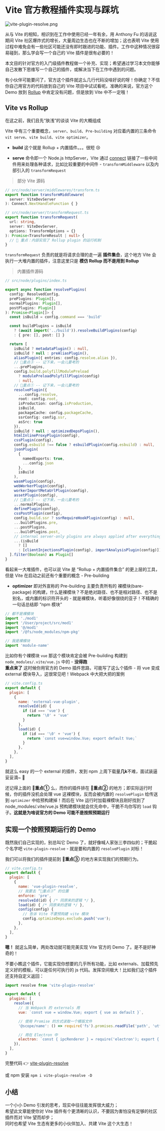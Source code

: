 # Vite 官方教程插件实现与踩坑

![vite-plugin-resolve.png](https://github.com/caoxiemeihao/blog/blob/main/vite/vite-plugin-resolve.png?raw=true)

从与 Vite 的相知，相识到在工作中使用已经一年有余，用 Anthony Fu 的话说这期间 Vite 社区爆炸式的增长，大量周边生态也在不断的增加；这也表明 Vite 使用过程中难免会有一些社区可能还没有即时跟进的功能、插件。工作中这种情况很容易碰到，那么学会写一个自己的 Vite 插件是很有必要的！

本文目的针对官方的入门级插件教程做一个补充、实现；希望通过学习本文你能够自己发散下思维写一个自己的插件，或解决当下在工作中遇到的问题。

有小伙伴可能要问了，官方这个插件就这么几行代码没啥好说的呀！你确定？不信你自己用官方的代码放到自己的 Vite 项目中试试看呢。准确的来说，官方这个 Demo 放到 [Rollup](https://rollupjs.org/) 中肯定没有问题，但是放到 Vite 中不一定哦！

## Vite vs Rollup

在这之前，我们且先“肤浅”的谈谈 Vite 的大概组成

Vite 中有三个重要概念，`server`、`build`、`Pre-building` 对应着内置的三条命令 `vit serve`、`vite build`、`vite optimizer`。

- **build** 这个就是 Rollup + 内置插件。。。很短 😢

- **serve** 命令即一个 Node.js httpServer，Vite 通过 [connect](https://github.com/senchalabs/connect) 链接了一些中间件用来处理各种请求，比如比较重要的中间件 - `transformMiddleware` 以及内部引入的 `transformRequest`

> 部分 Vite 源码

```ts
// src/node/server/middlewares/transform.ts
export function transformMiddleware(
  server: ViteDevServer
): Connect.NextHandleFunction { }

// src/node/server/transformRequest.ts
export function transformRequest(
  url: string,
  server: ViteDevServer,
  options: TransformOptions = {}
): Promise<TransformResult | null> {
  // 🚧 重点：内部实现了 Rollup plugin 的运行机制
}
```

`transformRequest` 负责的就是将请求合理的走一遍 **插件集合**，这个地方 Vite 会执行一大堆内置的插件，注意这里只是 **模仿 Rollup 而不是用到 Rollup**

> 内置插件源码

```ts
// src/node/plugins/index.ts

export async function resolvePlugins(
  config: ResolvedConfig,
  prePlugins: Plugin[],
  normalPlugins: Plugin[],
  postPlugins: Plugin[]
): Promise<Plugin[]> {
  const isBuild = config.command === 'build'

  const buildPlugins = isBuild
    ? (await import('../build')).resolveBuildPlugins(config)
    : { pre: [], post: [] }

  return [
    isBuild ? metadataPlugin() : null,
    isBuild ? null : preAliasPlugin(),
    aliasPlugin({ entries: config.resolve.alias }),
    // 🚨重点③ -- 记下来，一会儿要考的
    ...prePlugins,
    config.build.polyfillModulePreload
      ? modulePreloadPolyfillPlugin(config)
      : null,
    // 🚨重点① -- 记下来，一会儿要考的
    resolvePlugin({
      ...config.resolve,
      root: config.root,
      isProduction: config.isProduction,
      isBuild,
      packageCache: config.packageCache,
      ssrConfig: config.ssr,
      asSrc: true
    }),
    isBuild ? null : optimizedDepsPlugin(),
    htmlInlineProxyPlugin(config),
    cssPlugin(config),
    config.esbuild !== false ? esbuildPlugin(config.esbuild) : null,
    jsonPlugin(
      {
        namedExports: true,
        ...config.json
      },
      isBuild
    ),
    wasmPlugin(config),
    webWorkerPlugin(config),
    workerImportMetaUrlPlugin(config),
    assetPlugin(config),
    // 🚨重点② -- 记下来，一会儿要考的
    ...normalPlugins,
    definePlugin(config),
    cssPostPlugin(config),
    config.build.ssr ? ssrRequireHookPlugin(config) : null,
    ...buildPlugins.pre,
    ...postPlugins,
    ...buildPlugins.post,
    // internal server-only plugins are always applied after everything else
    ...(isBuild
      ? []
      : [clientInjectionsPlugin(config), importAnalysisPlugin(config)])
  ].filter(Boolean) as Plugin[]
}

```

看起来一大堆插件，也可以说 Vite 是 “Rollup + 内置插件集合” 的更上层的工具，但是 Vite 在启动之前还有个重要的概念 - Pre-building

- **optimizer** 即对外宣称的 Pre-building 主要负责所有的 裸模块(bare-package) 的构建，什么是裸模块？不是绝对路径、也不是相对路径、也不是别名，或内置的标识符开头的 - 就是裸模块，听着好像很绕的亚子！不精确的一句话总结即 “npm 模块”

```js
// 都不是裸模块
import './mod1'
import '/User/project/src/mod1'
import '@/mod1'
import '/@fs/node_modules/npm-pkg'

// 我是裸模块
import 'module-name'
```

比如你有个裸模块 `vue` 那这个模块肯定会被 Pre-building 构建到 `node_modules/.vite/vue.js` 中的 - **没得跑**  
**重点来了** 这时候你用官方的 Demo 插件思路，可能写了这么个插件 - 将 vue 变成 external 模块导入，这很常见吧！Webpack 中大把大把的案例

```js
// vite.config.ts
export default {
  plugin: [
    {
      name: 'external-vue-plugin',
      resolveId(id) {
        if (id === 'vue') {
          return '\0' + 'vue'
        }
      },
      load(id) {
        if (id === '\0' + 'vue') {
          return `const vue=window.Vue; export default Vue;`
        }
      },
    },
  ],
}
```

就这么 easy 的一个 external 的插件，发到 npm 上周下载量**几k**不难，面试装逼妥妥滴~ 🤩

还记得上面的 **🚨重点①** 么，而你的插件排在 **🚨重点②** 的地方；即实际运行时候，你的插件没机会处理 vue 这裸模块，反而会被内置的 `resolvePlugin` 给传送到 `optimizer` 中给预构建掉！而后在 Vite 运行时加载裸模块且刚好找到了 node_modules/.vite/vue.js 预构建模块就会优先命中，干脆不鸟你写的 `load` 钩子。**这就是为啥说官方的 Demo 可能不是按照预期运行**

## 实现一个按照预期运行的 Demo

既然我们自己实现的，别总叫它 Demo 了，就好像喊人家张三李四似的；干脆起个名字吧 `vite-plugin-resolve` - 就是要和内置的 `resolvePlugin` 对标！

我们可以将我们的插件提前到 **🚨重点③** 的地方来实现我们的预期行为。

```js
// vite.config.ts
export default {
  plugin: [
    {
      name: 'vue-plugin-resolve',
      // 我要去 “🚨重点③” 的位置
      enforce: 'pre',
      resolveId(id) { /* 同原来的逻辑 */ },
      load(id) { /* 同原来的逻辑 */ },
      config(config) {
        // 告诉 Vite 不要预购建 vite 模块
        config.optimizeDeps.exclude.push('vue');
      },
    },
  ],
}
```

**嗯！** 就这么简单，两处改动就可能完美实现 Vite 官方的 Demo 了。是不是好神奇的！

不要小瞧这个插件，它能实现你想要的几乎所有功能，比如 externals、加载预先定义好的模板，可以是任何可执行的 js 代码。发挥空间极大！比如我们这个插件还支持自定义返回：

```js
import resolve from 'vite-plugin-resolve'

export default {
  plugins: [
    resolve({
      // 当 Webpack 的 externals 用
      vue: `const vue = window.Vue; export { vue as default }`,

      // 使用 Promise 的方式读取一个模版文件
      '@scope/name': () => require('fs').promises.readFile('path', 'utf-8'),

      // 用在 Electron 中
      electron: `const { ipcRenderer } = require('electron'); export { ipcRenderer };`,
    }),
  ],
}
```

完整代码 👉 [vite-plugin-resolve](https://github.com/caoxiemeihao/vite-plugins/tree/main/packages/resolve)  

或 npm 安装 `npm i vite-plugin-resolve -D`

## 小结

一个小小 Demo 引发的思考，现实中往往能发挥很大威力；  
希望此文章能使你对 Vite 插件有个更清晰的认识，不要因为害怕没有足够的社区插件而对 Vite 望而却步；  
同时也希望 Vite 生态有更多的小伙伴加入、共建 Vite 这个大生态！
